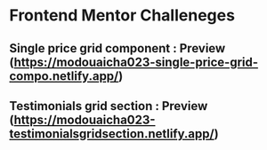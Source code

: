 # Frontend Mentor Challeneges


## Single price grid component : Preview (https://modouaicha023-single-price-grid-compo.netlify.app/)


## Testimonials grid section : Preview (https://modouaicha023-testimonialsgridsection.netlify.app/)
